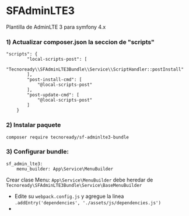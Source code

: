# SFAdminLTE3
Plantilla de AdminLTE 3 para symfony 4.x

### 1) Actualizar composer.json la seccion de "scripts"

    "scripts": {
            "local-scripts-post": [
                "Tecnoready\\SFAdminLTE3Bundle\\Service\\ScriptHandler::postInstall"
            ],
            "post-install-cmd": [
                "@local-scripts-post"
            ],
            "post-update-cmd": [
                "@local-scripts-post"
            ]
        }

### 2) Instalar paquete

    composer require tecnoready/sf-adminlte3-bundle

### 3) Configurar bundle:

    sf_admin_lte3:
        menu_builder: App\Service\MenuBuilder

Crear clase Menu: `App\Service\MenuBuilder` debe heredar de `Tecnoready\SFAdminLTE3Bundle\Service\BaseMenuBuilder`

- Edite su `webpack.config.js` y agregue la linea `.addEntry('dependencies', './assets/js/dependencies.js')`
-
